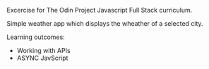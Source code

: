 Excercise for The Odin Project Javascript Full Stack curriculum.

Simple weather app which displays the wheather of a selected city.

Learning outcomes:
- Working with APIs
- ASYNC JavScript